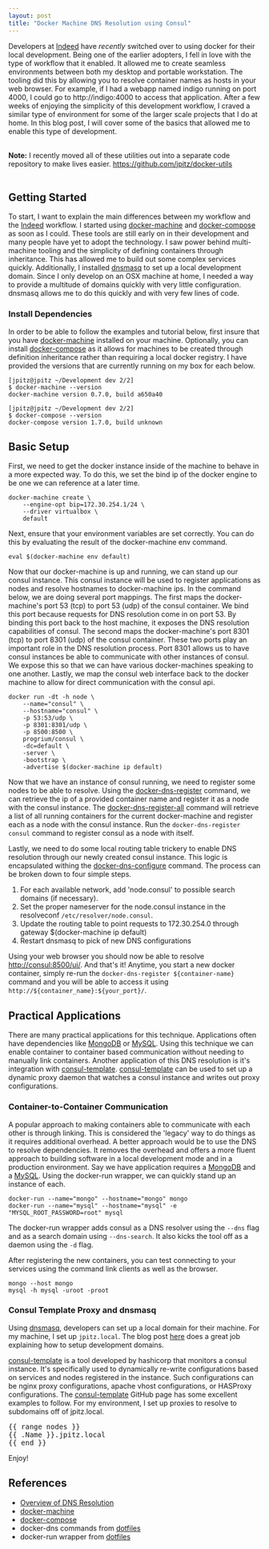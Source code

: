 ```yaml
---
layout: post
title: "Docker Machine DNS Resolution using Consul"
---
```


Developers at [Indeed] have _recently_ switched over to using docker for their local development.
Being one of the earlier adopters, I fell in love with the type of workflow that it enabled.
It allowed me to create seamless environments between both my desktop and portable workstation.
The tooling did this by allowing you to resolve container names as hosts in your web browser.
For example, if I had a webapp named indigo running on port 4000, I could go to http://indigo:4000 to access that application.
After a few weeks of enjoying the simplicity of this development workflow, I craved a similar type of environment for some of the larger scale projects that I do at home.
In this blog post, I will cover some of the basics that allowed me to enable this type of development.

<!--more-->

<br/>
<div class="alert alert-success">
<b>Note:</b> I recently moved all of these utilities out into a separate code repository to make lives easier.
<a href="https://github.com/jpitz/docker-utils">https://github.com/jpitz/docker-utils</a>
</div>
<br/>

## Getting Started

To start, I want to explain the main differences between my workflow and the [Indeed] workflow.
I started using [docker-machine] and [docker-compose] as soon as I could.
These tools are still early on in their development and many people have yet to adopt the technology.
I saw power behind multi-machine tooling and the simplicity of defining containers through inheritance.
This has allowed me to build out some complex services quickly.
Additionally, I installed [dnsmasq] to set up a local development domain.
Since I only develop on an OSX machine at home, I needed a way to provide a multitude of domains quickly with very little configuration.
dnsmasq allows me to do this quickly and with very few lines of code.

### Install Dependencies

In order to be able to follow the examples and tutorial below, first insure that you have [docker-machine] installed on your machine.
Optionally, you can install [docker-compose] as it allows for machines to be created through definition inheritance rather than requiring a local docker registry.
I have provided the versions that are currently running on my box for each below.

```
[jpitz@jpitz ~/Development dev 2/2]
$ docker-machine --version
docker-machine version 0.7.0, build a650a40

[jpitz@jpitz ~/Development dev 2/2]
$ docker-compose --version
docker-compose version 1.7.0, build unknown
```

## Basic Setup

First, we need to get the docker instance inside of the machine to behave in a more expected way.
To do this, we set the bind ip of the docker engine to be one we can reference at a later time.

```
docker-machine create \
    --engine-opt bip=172.30.254.1/24 \
    --driver virtualbox \
    default
```

Next, ensure that your environment variables are set correctly.
You can do this by evaluating the result of the docker-machine env command.

```
eval $(docker-machine env default)
```

Now that our docker-machine is up and running, we can stand up our consul instance.
This consul instance will be used to register applications as nodes and resolve hostnames to docker-machine ips.
In the command below, we are doing several port mappings.
The first maps the docker-machine's port 53 (tcp) to port 53 (udp) of the consul container.
We bind this port because requests for DNS resolution come in on port 53.
By binding this port back to the host machine, it exposes the DNS resolution capabilities of consul.
The second maps the docker-machine's port 8301 (tcp) to port 8301 (udp) of the consul container.
These two ports play an important role in the DNS resolution process.
Port 8301 allows us to have consul instances be able to communicate with other instances of consul.
We expose this so that we can have various docker-machines speaking to one another.
Lastly, we map the consul web interface back to the docker machine to allow for direct communication with the consul api.

```
docker run -dt -h node \
    --name="consul" \
    --hostname="consul" \
    -p 53:53/udp \
    -p 8301:8301/udp \
    -p 8500:8500 \
    progrium/consul \
    -dc=default \
    -server \
    -bootstrap \
    -advertise $(docker-machine ip default)
```

Now that we have an instance of consul running, we need to register some nodes to be able to resolve.
Using the [docker-dns-register] command, we can retrieve the ip of a provided container name and register it as a node with the consul instance.
The [docker-dns-register-all] command will retrieve a list of all running containers for the current docker-machine and register each as a node with the consul instance.
Run the `docker-dns-register consul` command to register consul as a node with itself.

Lastly, we need to do some local routing table trickery to enable DNS resolution through our newly created consul instance.
This logic is encapsulated withing the [docker-dns-configure] command.
The process can be broken down to four simple steps.

1. For each available network, add 'node.consul' to possible search domains (if necessary).
2. Set the proper nameserver for the node.consul instance in the resolveconf `/etc/resolver/node.consul`.
3. Update the routing table to point requests to 172.30.254.0 through gateway $(docker-machine ip default)
4. Restart dnsmasq to pick of new DNS configurations

Using your web browser you should now be able to resolve [http://consul:8500/ui/]().
And that's it!
Anytime, you start a new docker container, simply re-run the `docker-dns-register ${container-name}` command and you will be able to access it using `http://${container_name}:${your_port}/`.

## Practical Applications

There are many practical applications for this technique.
Applications often have dependencies like [MongoDB] or [MySQL].
Using this technique we can enable container to container based communication without needing to manually link containers.
Another application of this DNS resolution is it's integration with [consul-template].
[consul-template] can be used to set up a dynamic proxy daemon that watches a consul instance and writes out proxy configurations.


### Container-to-Container Communication

A popular approach to making containers able to communicate with each other is through linking.
This is considered the 'legacy' way to do things as it requires additional overhead.
A better approach would be to use the DNS to resolve dependencies.
It removes the overhead and offers a more fluent approach to building software in a local development mode and in a production environment.
Say we have application requires a [MongoDB] and a [MySQL].
Using the docker-run wrapper, we can quickly stand up an instance of each.

```
docker-run --name="mongo" --hostname="mongo" mongo
docker-run --name="mysql" --hostname="mysql" -e "MYSQL_ROOT_PASSWORD=root" mysql
```

The docker-run wrapper adds consul as a DNS resolver using the `--dns` flag and as a search domain using `--dns-search`.
It also kicks the tool off as a daemon using the `-d` flag.

After registering the new containers, you can test connecting to your services using the command link clients as well as the browser.

```
mongo --host mongo
mysql -h mysql -uroot -proot
```

### Consul Template Proxy and dnsmasq

Using [dnsmasq], developers can set up a local domain for their machine.
For my machine, I set up `jpitz.local`.
The blog post [here](https://passingcuriosity.com/2013/dnsmasq-dev-osx/) does a great job explaining how to setup development domains.

[consul-template] is a tool developed by hashicorp that monitors a consul instance.
It's specifically used to dynamically re-write configurations based on services and nodes registered in the instance.
Such configurations can be nginx proxy configurations, apache vhost configurations, or HASProxy configurations.
The [consul-template] GitHub page has some excellent examples to follow.
For my environment, I set up proxies to resolve to subdomains off of jpitz.local.

<pre>
&#123;&#123; range nodes }}
&#123;&#123; .Name }}.jpitz.local
&#123;&#123; end }}
</pre>


Enjoy!


## References

* [Overview of DNS Resolution](http://www.tcpipguide.com/free/t_DNSNameResolutionProcess-2.htm)
* [docker-machine]
* [docker-compose]
* docker-dns commands from [dotfiles]
* docker-run wrapper from [dotfiles]

[Indeed]: http://www.indeed.com
[docker-machine]: https://docs.docker.com/machine/install-machine
[docker-compose]: https://docs.docker.com/compose/install/
[dotfiles]: https://github.com/jpitz/dotfiles
[docker-dns-configure]: https://github.com/jpitz/dotfiles/blob/master/bin/docker-dns-configure
[docker-dns-register]: https://github.com/jpitz/dotfiles/blob/master/bin/docker-dns-register
[docker-dns-register-all]: https://github.com/jpitz/dotfiles/blob/master/bin/docker-dns-register-all
[MongoDB]: https://hub.docker.com/_/mongo/
[MySQL]: https://hub.docker.com/_/mysql/
[consul-template]: https://github.com/hashicorp/consul-template
[hashicorp]: https://www.hashicorp.com
[dnsmasq]: https://wiki.debian.org/HowTo/dnsmasq
